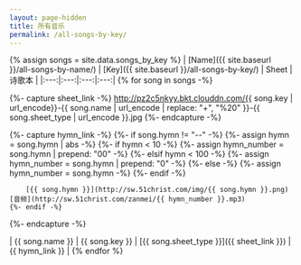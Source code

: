 ```yaml
---
layout: page-hidden
title: 所有音乐
permalink: /all-songs-by-key/
---
```


{% assign songs = site.data.songs_by_key %}
| [Name]({{ site.baseurl }}/all-songs-by-name/) | [Key]({{ site.baseurl }}/all-songs-by-key/) | Sheet | 诗歌本 |
|:---:|:---:|:---:|:---:|
{% for song in songs -%}

{%- capture sheet_link -%}
http://pz2c5nkyy.bkt.clouddn.com/{{ song.key | url_encode}}-{{ song.name | url_encode | replace: "+", "%20" }}-{{ song.sheet_type | url_encode }}.jpg
{%- endcapture -%}

{%- capture hymn_link -%}
    {%- if song.hymn != "--" -%}
        {%- assign hymn = song.hymn | abs -%}
        {%- if hymn < 10 -%}
            {%- assign hymn_number = song.hymn | prepend: "00" -%}
        {%- elsif hymn < 100 -%}
            {%- assign hymn_number = song.hymn | prepend: "0" -%}
        {%- else -%}
            {%- assign hymn_number = song.hymn -%}
        {%- endif -%}

        [{{ song.hymn }}](http://sw.51christ.com/img/{{ song.hymn }}.png) [音频](http://sw.51christ.com/zanmei/{{ hymn_number }}.mp3)
    {%- endif -%}
{%- endcapture -%}

| {{ song.name }} | {{ song.key }} | [{{ song.sheet_type }}]({{ sheet_link }}) | {{ hymn_link }} |
{% endfor %}
